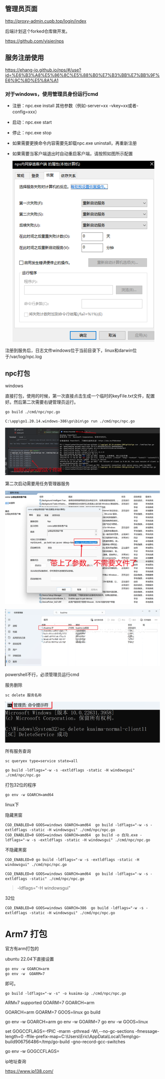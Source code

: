 ## 管理员页面

http://proxy-admin.cupb.top/login/index

后端计划这个forked仓库做开发。

https://github.com/yisier/nps

## 服务注册使用

https://ehang-io.github.io/nps/#/use?id=%E6%B3%A8%E5%86%8C%E5%88%B0%E7%B3%BB%E7%BB%9F%E6%9C%8D%E5%8A%A1

### 对于windows，使用管理员身份运行cmd

- 注册：npc.exe install 其他参数（例如-server=xx -vkey=xx或者-config=xxx）
- 启动：npc.exe start
- 停止：npc.exe stop
- 如果需要更换命令内容需要先卸载npc.exe uninstall，再重新注册
- 如果需要当客户端退出时自动重启客户端，请按照如图所示配置 

    ![img_1.png](img_1.png)

注册到服务后，日志文件windows位于当前目录下，linux和darwin位于/var/log/npc.log



## npc打包

windows

直接打包，使用的时候，第一次直接点击生成一个临时的keyFile.txt文件，配置好。然后第二次需要右键管理员运行。
```shell
go build ./cmd/npc/npc.go
```

```shell
C:\app\go1.20.14.windows-386\go\bin\go run ./cmd/npc/npc.go
```
![img.png](img.png)

第二次启动需要用任务管理器服务

![Snipaste_2024-07-25_20-59-09.png](Snipaste_2024-07-25_20-59-09.png)

![img_2.png](img_2.png)

powershell不行，必须管理员运行cmd

服务删除

```shell
sc delete 服务名称
```
![img_3.png](img_3.png)

所有服务查询

```shell
sc queryex type=service state=all
```


```shell
go build -ldflags="-w -s -extldflags -static -H windowsgui" ./cmd/npc/npc.go
```

打包32位的程序

```shell
go env -w GOARCH=amd64
```

linux下

隐藏黑窗

```shell
CGO_ENABLED=0 GOOS=windows GOARCH=amd64  go build -ldflags="-w -s -extldflags -static -H windowsgui" ./cmd/npc/npc.go
CGO_ENABLED=0 GOOS=windows GOARCH=amd64  go build -o 白沟.exe -ldflags="-w -s -extldflags -static -H windowsgui" ./cmd/npc/npc.go
```

不隐藏黑窗

```shell
CGO_ENABLED=0 go build -ldflags="-w -s -extldflags -static -H windowsgui" ./cmd/npc/npc.go
```

```shell
CGO_ENABLED=0 GOOS=windows GOARCH=amd64  go build -ldflags="-w -s -extldflags -static" ./cmd/npc/npc.go
```

> -ldflags="-H windowsgui"

32位

```shell
CGO_ENABLED=0 GOOS=windows GOARCH=386  go build -ldflags="-w -s -extldflags -static -H windowsgui" ./cmd/npc/npc.go
```

# Arm7 打包

官方有arm打包的


ubuntu 22.04下直接设置

```shell
go env -w GOARCH=arm
go env -w  GOARM=7
```

即可。

```shell
go build -ldflags="-w -s" -o kuaima-ip ./cmd/npc/npc.go
```


ARMv7	supported	GOARM=7	GOARCH=arm

GOARCH=arm GOARM=7 GOOS=linux go build

go env -w GOARCH=arm
go env -w  GOARM=7
go env -w  GOOS=linux


set GOGCCFLAGS=-fPIC -marm -pthread -Wl,--no-gc-sections -fmessage-length=0 -ffile-prefix-map=C:\Users\Eric\AppData\Local\Temp\go-build906756486=/tmp/go-build -gno-record-gcc-switches

go env -w  GOGCCFLAGS=

ip地址查询

https://www.ip138.com/
